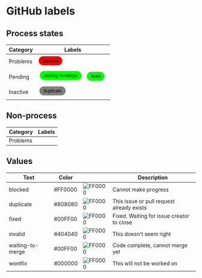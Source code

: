 # GitHub labels

## Process states

| Category   | Labels |
|------------|--------|
| Problems   | ![blocked](blocked.png) |
| Pending    | ![waiting to merge](waiting-to-merge.png) ![fixed](fixed.png)|
| Inactive   | ![duplicate](duplicate.png)  |

## Non-process

| Category   | Labels |
|------------|--------|
| Problems   |        |

## Values

| Text             | Color   |                                                                   | Description                               |
|------------------|---------|-------------------------------------------------------------------|-------------------------------------------|
| blocked          | #FF0000 | ![FF0000](https://via.placeholder.com/30x30/FF0000/FF0000?text=.) | Cannot make progress                      |
| duplicate        | #808080 | ![FF0000](https://via.placeholder.com/30x30/808080/808080?text=.) | This issue or pull request already exists |
| fixed            | #00FF00 | ![FF0000](https://via.placeholder.com/30x30/00FF00/00FF00?text=.) | Fixed. Waiting for issue creator to close |
| invalid          | #404040 | ![FF0000](https://via.placeholder.com/30x30/404040/404040?text=.) | This doesn't seem right                   |
| waiting-to-merge | #00FF00 | ![FF0000](https://via.placeholder.com/30x30/00FF00/00FF00?text=.) | Code complete, cannot merge yet           |
| wontfix          | #000000 | ![FF0000](https://via.placeholder.com/30x30/000000/000000?text=.) | This will not be worked on                |
